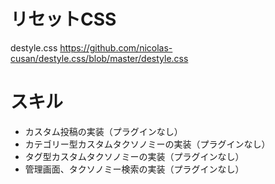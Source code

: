 # リセットCSS
destyle.css
https://github.com/nicolas-cusan/destyle.css/blob/master/destyle.css

# スキル
* カスタム投稿の実装（プラグインなし）
* カテゴリー型カスタムタクソノミーの実装（プラグインなし）
* タグ型カスタムタクソノミーの実装（プラグインなし）
* 管理画面、タクソノミー検索の実装（プラグインなし）